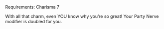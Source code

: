 Requirements: Charisma 7

With all that charm, even YOU know why you’re so great! Your Party Nerve modifier is doubled for you.